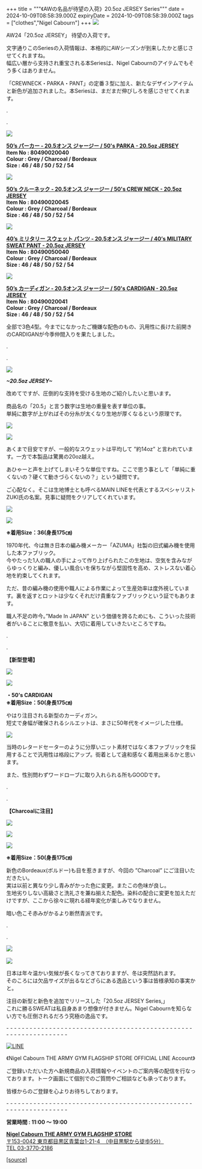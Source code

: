 +++
title = """《AWの名品が待望の入荷》20.5oz JERSEY Series"""
date = 2024-10-09T08:58:39.000Z
expiryDate = 2024-10-09T08:58:39.000Z
tags = ["clothes","Nigel Cabourn"]
+++
![](https://cdn.shopify.com/s/files/1/0094/9295/5196/files/DSC2250_480x480.jpg?v=1728459899)

AW24「20.5oz JERSEY」 待望の入荷です。

文字通りこのSeriesの入荷情報は、本格的にAWシーズンが到来したかと感じさせてくれますね。  
幅広い層から支持され重宝される本Seriesは、Nigel Cabournのアイテムでもそう多くはありません。

「CREWNECK・PARKA・PANT」の定番３型に加え、新たなデザインアイテムと新色が追加されました。本Seriesは、まだまだ伸びしろを感じさせてくれます。

.

.

![](https://cdn.shopify.com/s/files/1/0094/9295/5196/files/IMG_4111_480x480.jpg?v=1728440368)

[**50’s パーカー ‐ 20.5オンス ジャージー / 50's PARKA - 20.5oz JERSEY**](https://cabourn.jp/products/80490020040)  
**Item No : 80490020040**  
**Colour : Grey / Charcoal / Bordeaux**  
**Size : 46 / 48 / 50 / 52 / 54**

![](https://cdn.shopify.com/s/files/1/0094/9295/5196/files/IMG_4097_480x480.jpg?v=1728440368)

[**50’s クルーネック ‐ 20.5オンス ジャージー / 50's CREW NECK - 20.5oz JERSEY**](https://cabourn.jp/products/80490020045)  
**Item No : 80490020045**  
**Colour : Grey / Charcoal / Bordeaux**  
**Size : 46 / 48 / 50 / 52 / 54**

![](https://cdn.shopify.com/s/files/1/0094/9295/5196/files/IMG_4114_4b7a34a1-43fb-42f0-a638-5c18b88295f6_480x480.jpg?v=1728440367)

[**40’s ミリタリー スウェット パンツ ‐ 20.5オンス ジャージー / 40’s MILITARY SWEAT PANT - 20.5oz JERSEY**](https://cabourn.jp/products/80490050040)  
**Item No : 80490050040**  
**Colour : Grey / Charcoal / Bordeaux**  
**Size : 46 / 48 / 50 / 52 / 54**

![](https://cdn.shopify.com/s/files/1/0094/9295/5196/files/IMG_4123_6f47e118-80a3-44b2-9e0f-c57b5d53a0c9_480x480.jpg?v=1728459900)

[**50’s カーディガン ‐ 20.5オンス ジャージー / 50's CARDIGAN - 20.5oz JERSEY**](https://cabourn.jp/products/80490020041)  
**Item No : 80490020041**  
**Colour : Grey / Charcoal / Bordeaux**  
**Size : 46 / 48 / 50 / 52 / 54**

全部で3色4型。今までになかったご機嫌な配色のもの、汎用性に長けた前開きのCARDIGANが今季仲間入りを果たしました。

.

.

![](https://cdn.shopify.com/s/files/1/0094/9295/5196/files/IMG_5654_480x480.jpg?v=1728440365)

_**~20.5oz JERSEY~**_

改めてですが、圧倒的な支持を受ける生地のご紹介したいと思います。

商品名の「20.5」と言う数字は生地の重量を表す単位の事。  
単純に数字が上がればその分糸が太くなり生地が厚くなるという原理です。

![](https://cdn.shopify.com/s/files/1/0094/9295/5196/files/DSC2202_480x480.jpg?v=1728454438)

![](https://cdn.shopify.com/s/files/1/0094/9295/5196/files/DSC2210_480x480.jpg?v=1728454438)

あくまで目安ですが、一般的なスウェットは平均して ”約14oz” と言われています。一方で本製品は驚異の20oz越え。

あひゃーと声を上げてしまいそうな単位ですね。ここで思う事として「単純に重くないの？硬くて動きづらくないの？」という疑問です。

ご心配なく。そこは生地博士とも呼べるMAIN LINEを代表とするスペシャリストZUKI氏の名案。見事に疑問をクリアしてくれています。

![](https://cdn.shopify.com/s/files/1/0094/9295/5196/files/DSC2112_480x480.jpg?v=1728454439)

![](https://cdn.shopify.com/s/files/1/0094/9295/5196/files/DSC2149_480x480.jpg?v=1728454437)

**※着用Size：36(身長175㎝)**

1970年代、今は無き日本の編み機メーカー「AZUMA」社製の旧式編み機を使用した本ファブリック。  
今やたった1人の職人の手によって作り上げられたこの生地は、空気を含みながらゆっくりと編み、優しい風合いを保ちながら堅固性を高め、ストレスない着心地を約束してくれます。

ただ、昔の編み機の使用や職人による作業によって生産効率は度外視しています。裏を返すとロットは少なくそれだけ貴重なファブリックという証でもあります。

職人不足の昨今。”Made In JAPAN” という価値を誇るためにも、こういった技術者がいることに敬意を払い、大切に着用していきたいところですね。

.

.

**【新型登場】**

![](https://cdn.shopify.com/s/files/1/0094/9295/5196/files/DSC2240_480x480.jpg?v=1728459899)

![](https://cdn.shopify.com/s/files/1/0094/9295/5196/files/DSC2242_480x480.jpg?v=1728459899)

**・50’s CARDIGAN**   
**※着用Size：50(身長175㎝)**

やはり注目される新型のカーディガン。  
短丈で身幅が確保されるシルエットは、まさに50年代をイメージした仕様。

![](https://cdn.shopify.com/s/files/1/0094/9295/5196/files/DSC2213_480x480.jpg?v=1728460352)

当時のレタードセーターのように分厚いニット素材ではなく本ファブリックを採用することで汎用性は格段にアップ。街着として違和感なく着用出来るかと思います。

また、性別問わずワードローブに取り入れられる所もGOODです。

.

.

**【Charcoalに注目】**

![](https://cdn.shopify.com/s/files/1/0094/9295/5196/files/IMG_5633_352773ed-853f-4d14-9aed-f91331fac914_480x480.jpg?v=1728440367)

![](https://cdn.shopify.com/s/files/1/0094/9295/5196/files/IMG_5637_0a43ce9c-aa00-47a7-a048-6b940fcd012f_480x480.jpg?v=1728440599)

![](https://cdn.shopify.com/s/files/1/0094/9295/5196/files/IMG_5659_bc8c55d4-3c8f-4bf2-ae2b-109057a8a50f_480x480.jpg?v=1728440367)

**※着用Size：50(身長175㎝)**

新色のBordeaux(ボルドー)も目を惹きますが、今回の ”Charcoal” にご注目いただきたい。  
実は以前と異なり少し青みがかった色に変更。またこの色味が良し。  
生地劣りしない高級さと洗礼さを兼ね揃えた配色。染料の配合に変更を加えただけですが、ここから徐々に現れる経年変化が楽しみでなりません。

暗い色こそ赤みがかるより断然青派です。

.

.

![](https://cdn.shopify.com/s/files/1/0094/9295/5196/files/DSC2203_480x480.jpg?v=1728460234) 

![](https://cdn.shopify.com/s/files/1/0094/9295/5196/files/DSC2154_590bafc7-ad78-42d8-b570-1d456d8f531b_480x480.jpg?v=1728463127)

日本は年々温かい気候が長くなってきておりますが、冬は突然訪れます。  
そのころには欠品サイズが出るなどざらにある逸品という事は皆様承知の事実かと。

注目の新型と新色を追加でリリースした「20.5oz JERSEY Series,」   
これに勝るSWEATは私自身あまり想像が付きません。Nigel Cabournを知らない方でも圧倒されるだろう究極の逸品です。

\- - - - - - - - - - - - - - - - - - - - - - - - - - - - - - - - - - - - - - - - - - - - - - - - - - - - - - - - - - - - - - - -  

[![LINE](https://cdn.shopify.com/s/files/1/0094/9295/5196/files/ja_600x600.png?v=1631941030)](https://lin.ee/NpdpRpF)

《Nigel Cabourn THE ARMY GYM FLAGSHIP STORE OFFICIAL LINE Account》

ご登録いただいた方へ新規商品の入荷情報やイベントのご案内等の配信を行なっております。トーク画面にて個別でのご質問やご相談なども承っております。

皆様からのご登録を心よりお待ちしております。

\- - - - - - - - - - - - - - - - - - - - - - - - - - - - - - - - - - - - - - - - - - - - - - - - - - - - - - - - - - - - - - - - 

**営業時間 : 11:00 〜 19:00**

[**Nigel Cabourn THE ARMY GYM FLAGSHIP STORE**](https://cabourn.jp/pages/flagship)  
[〒153-0042 東京都目黒区青葉台1-21-4　（中目黒駅から徒歩5分）](https://cabourn.jp/pages/flagship)  
[TEL 03-3770-2186](https://cabourn.jp/pages/flagship)

[[source]](https://cabourn.jp/blogs/shop-info/flagship20241009)
